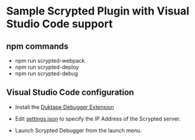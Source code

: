 # Sample Scrypted Plugin with Visual Studio Code support

## npm commands
 * npm run scrypted-webpack
 * npm run scrypted-deploy <ipaddress>
 * npm run scrypted-debug <ipaddress>
 
## Visual Studio Code configuration

* Install the [Duktape Debugger Extension](https://marketplace.visualstudio.com/items?itemName=koush.duk-debug)

* Edit [settings.json](https://github.com/koush/scrypted-vscode/blob/master/.vscode/settings.json) to specify the IP Address of the Scrypted server.
* Launch Scrypted Debugger from the launch menu.
